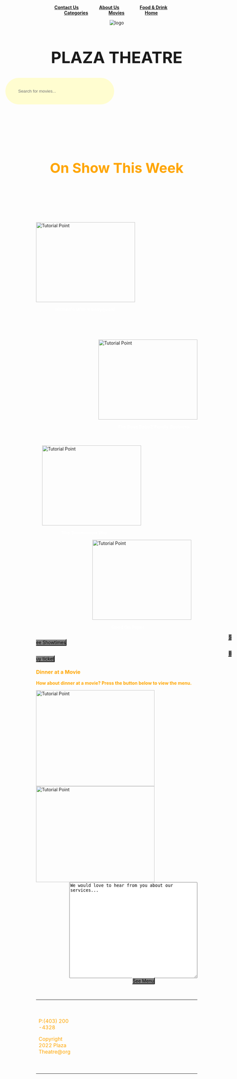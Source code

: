 <html>
<head>
<title>Home page</title>
</head>
<style>
header{height:300px;
       background-image:url('da1.jpg');
	   background-repeat:no-repeat;
	   background-size:cover;
	   }

 nav ul li a{float:right;
             padding-right:70px;
             color:white;
             font-size:19px;
             text-decoration:none;
			 }
li{display:inline;
    padding-right:60px;
	}
h1{font-size:50px;
   }
 #deb{margin:90px;font-size:80px;}
.search-bar{width:300px;
            background:#fffdd0;
			display:flex;
			border-radius:60px;
			padding:10px 20px;
			align-items:center;
			float:right;
			margin-right:260px;
			}
 .search-bar input{background:transparent;
                   flex:1;
				   border:0;
				   outline:none;
				   padding:24px 20px;
				   width:150px;
				   }
h2{color:orange;font-size:43px;
   }
 #dem{float:right;
     }
p{color:orange;
  }
button{align:center; 
       margin-left:560px;
	   }
#on1{float:left;
     margin-top:108px;
	 }
#on2{float:right;
     margin-top:72px;
	 }
#on3{float:left;
     margin-top:36px;
	 margin-left:19px;
	 }
#on4{float:right;
     margin-right:19px;
	 }
h3{color:orange;
   }
article div p{color:white;
              margin-left:60px;
			  }
 textarea{float:right;width:400px;height:300px;}
 .button1{color:black;
         border-left:2px solid white;
         border-top:2px solid white;
		 border-right:2px solid black;
		 border-bottom:2px solid black;
		 margin-left:600px;
		 background-color:grey;
		 text-decoration:none;}
 .button{color:black;
         border-left:2px solid white;
         border-top:2px solid white;
		 border-right:2px solid black;
		 border-bottom:2px solid black;
		 margin-left:300px;
		 background-color:grey;
		 text-decoration:none;}
 footer{background-image:url('da5.jpg');
        font-style:italic; 
		background-repeat:no-repeat;
	    background-size:cover;
		color:white;
		}
 footer td{padding-right:400px;}
 #social-links{float:right;}
 
 
 </style>
<body background="C:\Users\bida21-115\OneDrive - Botswana Accountancy College\Documents\WBD Assignment\da3.jpg">
<header>

<nav>
<ul>
<li><a href="cont.html"><b>Contact Us</b></a></li>
<li><a href="About.html"><b>About Us</b></a></li>
<li><a href="Food and Drinks.html"><b>Food & Drink</b></a></li>
<li><a href="Categories.html"><b>Categories</b></a></li>
<li><a href="Movies.html"><b>Movies</b></a></li>
<li><a href="Movie Theatre.html"><b>Home</b></a></li>
</ul>
</nav>
<img src="C:\Users\bida21-115\OneDrive - Botswana Accountancy College\Documents\WBD Assignment\dok.jpg"alt="logo">
<h1 align="center"><b>PLAZA THEATRE</b></h1>
<form action=" "class="search-bar">
<input type="text"placeholder="Search for movies..."name="q">
</header><br/><br/><br/><br/>

<article>
<h2 align="center"><b> On Show This Week</b></h2>
<div id="aside">
<a href="hwb.html"><div id="on1"><img src="C:\Users\bida21-115\OneDrive - Botswana Accountancy College\Documents\WBD Assignment\hm.jpg" alt="Tutorial Point"Width="309px"height="250px"></a><br/><b><p>Hitman's Wife's bodyguard</p></b></div><br/><br/>
<a href="bbs.html"><div id="on2"><img src="C:\Users\bida21-115\OneDrive - Botswana Accountancy College\Documents\WBD Assignment\bbs.jpg" alt="Tutorial Point"Width="309px"height="250px"></a><br/><b><p>The Boss Baby2:Family Business</p></b></div><br/><br/>
<a href="ttm.html"><div id="on3"><img src="C:\Users\bida21-115\OneDrive - Botswana Accountancy College\Documents\WBD Assignment\ttm.jpg" alt="Tutorial Point"Width="309px"height="250px"></a><br/><b><p>The Tommorrow War</p></b></div><br/><br/>
<a href="gop.html"><div id="on4"><img src="C:\Users\bida21-115\OneDrive - Botswana Accountancy College\Documents\WBD Assignment\gop.jpg" alt="Tutorial Point"Width="309px"height="250px"></a><br/><b><p>Good On Paper</p></b></div><br/><br/><br/><br/><br/><br/>
<br/><br/><a class="button1" href="showtimes.html">See Showtimes</a></div>
<br/><a class="button1" href="ticket.html">Buy ticket</a>

<h3><b>Dinner at a Movie</b></h3>
<p><b>How about dinner at a movie? Press the button below to view the menu.</b></p>
<div id="class"><img src="C:\Users\bida21-115\OneDrive - Botswana Accountancy College\Documents\WBD Assignment\din2.jpg" alt="Tutorial Point"Width="370px"height="300px">
 <img src="C:\Users\bida21-115\OneDrive - Botswana Accountancy College\Documents\WBD Assignment\din1.jpg" alt="Tutorial Point"Width="370px"height="300px">
 <textarea>We would love to hear from you about our services...</textarea>
 <br/><br/>
<a class="button" href="Food and Drinks.html">See Menu</a>
</div>
</article><br/><br/> 
<footer>
 <table>
  <tr>
   <td>
    <div id="credits">
    <p>P:(403) 200 -4328</p>
    <p>Copyright 2022 Plaza Theatre@org</p>
     </div>
   </td>
   <td>
     <div id="social-links">
      <ul>
	  <p>Find and follow us:</p>
      <a href="https://facebook.com"> <li><img src="C:\Users\bida21-115\OneDrive - Botswana Accountancy College\Documents\WBD Assignment\fb.png"width="30px" height="30px"></li></a>
       <a href="https://twitter.com"><li><img src="C:\Users\bida21-115\OneDrive - Botswana Accountancy College\Documents\WBD Assignment\twt.png"width="30px" height="30px"></li></a>
      <a href="https://instagram.com"> <li><img src="C:\Users\bida21-115\OneDrive - Botswana Accountancy College\Documents\WBD Assignment\is.jpg"width="30px" height="30px"></li></a>
      <a href="https://linkedIn.com"> <li><img src="C:\Users\bida21-115\OneDrive - Botswana Accountancy College\Documents\WBD Assignment\li.png"width="30px" height="30px"></li></a>
      </ul>
	 </div>
   </td>
  </tr>
 </table>
</footer>
</body>
</html>
